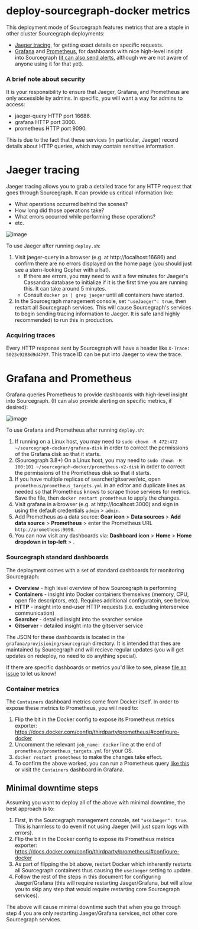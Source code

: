 # deploy-sourcegraph-docker metrics

This deployment mode of Sourcegraph features metrics that are a staple in other cluster Sourcegraph deployments:

- [Jaeger tracing](https://www.jaegertracing.io/), for getting exact details on specific requests.
- [Grafana](https://grafana.com/) and [Prometheus](https://prometheus.io), for dashboards with nice high-level insight into Sourcegraph ([it can also send alerts](http://docs.grafana.org/alerting/rules/), although we are not aware of anyone using it for that yet).

### A brief note about security

It is your responsibility to ensure that Jaeger, Grafana, and Prometheus are only accessible by admins. In specific, you will want a way for admins to access:

- jaeger-query HTTP port 16686.
- grafana HTTP port 3000.
- prometheus HTTP port 9090.

This is due to the fact that these services (in particular, Jaeger) record details about HTTP queries, which may contain sensitive information.

# Jaeger tracing

Jaeger tracing allows you to grab a detailed trace for any HTTP request that goes through Sourcegraph. It can provide us critical information like:

- What operations occurred behind the scenes?
- How long did those operations take?
- What errors occurred while performing those operations?
- etc.

![image](https://user-images.githubusercontent.com/3173176/55772329-91152680-5a40-11e9-82ea-e29def753266.png)

To use Jaeger after running `deploy.sh`:

1. Visit jaeger-query in a browser (e.g. at http://localhost:16686) and confirm there are no errors displayed on the home page (you should just see a stern-looking Gopher with a hat).
   - If there are errors, you may need to wait a few minutes for Jaeger's Cassandra database to initialize if it is the first time you are running this. It can take around 5 minutes.
   - Consult `docker ps | grep jaeger` until all containers have started.
2. In the Sourcegraph management console, set `"useJaeger": true`, then restart all Sourcegraph services. This will cause Sourcegraph's services to begin sending tracing information to Jaeger. It is safe (and highly recommended) to run this in production.

### Acquiring traces

Every HTTP response sent by Sourcegraph will have a header like `X-Trace: 5023c9288d9d4797`. This trace ID can be put into Jaeger to view the trace.

# Grafana and Prometheus

Grafana queries Prometheus to provide dashboards with high-level insight into Sourcegraph. (It can also provide alerting on specific metrics, if desired):

![image](https://user-images.githubusercontent.com/3173176/55769416-9751d580-5a35-11e9-892d-198b02bb3663.png)

To use Grafana and Prometheus after running `deploy.sh`:

1. If running on a Linux host, you may need to `sudo chown -R 472:472 ~/sourcegraph-docker/grafana-disk` in order to correct the permissions of the Grafana disk so that it starts.
1. (Sourcegraph 3.8+) On a Linux host, you may need to `sudo chown -R 100:101 ~/sourcegraph-docker/prometheus-v2-disk` in order to correct the permissions of the Prometheus disk so that it starts.
1. If you have multiple replicas of searcher/gitserver/etc, open `prometheus/prometheus_targets.yml` in an editor and duplicate lines as needed so that Prometheus knows to scrape those services for metrics. Save the file, then `docker restart prometheus` to apply the changes.
1. Visit grafana in a browser (e.g. at http://localhost:3000) and sign in using the default credentials `admin` > `admin`.
1. Add Prometheus as a data source: **Gear icon** > **Data sources** > **Add data source** > **Prometheus** > enter the Prometheus URL `http://prometheus:9090`.
1. You can now visit any dashboards via: **Dashboard icon** > **Home** > **Home dropdown in top-left** > **<the dashboard>**.

### Sourcegraph standard dashboards

The deployment comes with a set of standard dashboards for monitoring Sourcegraph:

- **Overview** - high level overview of how Sourcegraph is performing
- **Containers** - insight into Docker containers themselves (memory, CPU, open file descriptors, etc). Requires additional configuratoin, see below.
- **HTTP** - insight into end-user HTTP requests (i.e. excluding interservice communication)
- **Searcher** - detailed insight into the searcher service
- **Gitserver** - detailed insight into the gitserver service

The JSON for these dashboards is located in the `grafana/provisioning/sourcegraph` directory. It is intended that thes are maintained by Sourcegraph and will recieve regular updates (you will get updates on redeploy, no need to do anything special).

If there are specific dashboards or metrics you'd like to see, please [file an issue](https://github.com/sourcegraph/sourcegraph/issues) to let us know!

### Container metrics

The `Containers` dashboard metrics come from Docker itself. In order to expose these metrics to Prometheus, you will need to:

1. Flip the bit in the Docker config to expose its Prometheus metrics exporter: https://docs.docker.com/config/thirdparty/prometheus/#configure-docker
2. Uncomment the relevant `job_name: docker` line at the end of `prometheus/prometheus_targets.yml` for your OS.
3. `docker restart prometheus` to make the changes take effect.
4. To confirm the above worked, you can run a Prometheus query [like this](http://localhost:9090/graph?g0.range_input=1h&g0.expr=process_resident_memory_bytes&g0.tab=0) or visit the `Containers` dashboard in Grafana.

## Minimal downtime steps

Assuming you want to deploy all of the above with minimal downtime, the best approach is to:

1. First, in the Sourcegraph management console, set `"useJaeger": true`. This is harmless to do even if not using Jaeger (will just spam logs with errors).
1. Flip the bit in the Docker config to expose its Prometheus metrics exporter: https://docs.docker.com/config/thirdparty/prometheus/#configure-docker
1. As part of flipping the bit above, restart Docker which inherently restarts all Sourcegraph containers thus causing the `useJaeger` setting to update.
1. Follow the rest of the steps in this document for configuring Jaeger/Grafana (this will require restarting Jaeger/Grafana, but will allow you to skip any step that would require restarting core Sourcegraph services).

The above will cause minimal downtime such that when you go through step 4 you are only restarting Jaeger/Grafana services, not other core Sourcegraph services.
